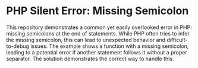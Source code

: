 # PHP Silent Error: Missing Semicolon

This repository demonstrates a common yet easily overlooked error in PHP: missing semicolons at the end of statements.  While PHP often tries to infer the missing semicolon, this can lead to unexpected behavior and difficult-to-debug issues. The example shows a function with a missing semicolon, leading to a potential error if another statement follows it without a proper separator.  The solution demonstrates the correct way to handle this.